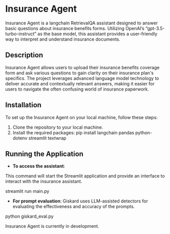 # Insurance Agent

Insurance Agent is a langchain RetrievalQA assistant designed to answer basic questions about insurance benefits forms. Utilizing OpenAI’s “gpt-3.5-turbo-instruct” as the base model, this assistant provides a user-friendly way to interpret and understand insurance documents.

## Description

Insurance Agent allows users to upload their insurance benefits coverage form and ask various questions to gain clarity on their insurance plan's specifics. The project leverages advanced language model technology to deliver accurate and contextually relevant answers, making it easier for users to navigate the often confusing world of insurance paperwork.

## Installation

To set up the Insurance Agent on your local machine, follow these steps:

1. Clone the repository to your local machine.
2. Install the required packages:
pip install langchain pandas python-dotenv streamlit textwrap

## Running the Application

- **To access the assistant**:

This command will start the Streamlit application and provide an interface to interact with the insurance assistant.

streamlit run main.py




- **For prompt evaluation**:
Giskard uses LLM-assisted detectors for evaluating the effectiveness and accuracy of the prompts.

python giskard_eval.py


Insurance Agent is currently in development. 
